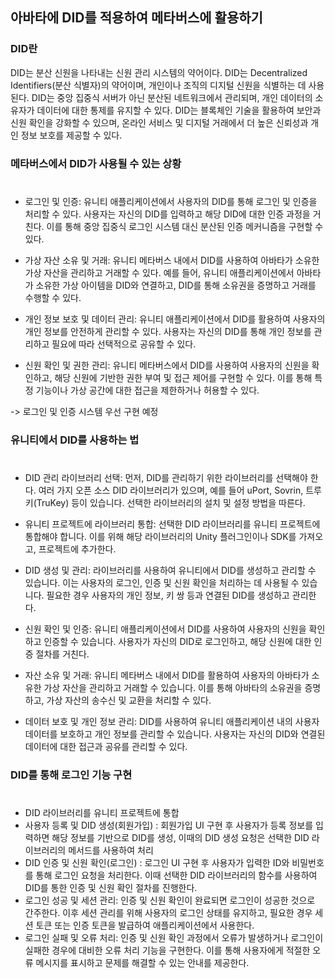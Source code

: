 ## 아바타에 DID를 적용하여 메타버스에 활용하기

### DID란
DID는 분산 신원을 나타내는 신원 관리 시스템의 약어이다. DID는 Decentralized Identifiers(분산 식별자)의 약어이며, 개인이나 조직의 디지털 신원을 식별하는 데 사용된다. DID는 중앙 집중식 서버가 아닌 분산된 네트워크에서 관리되며, 개인 데이터의 소유자가 데이터에 대한 통제를 유지할 수 있다. DID는 블록체인 기술을 활용하여 보안과 신원 확인을 강화할 수 있으며, 온라인 서비스 및 디지털 거래에서 더 높은 신뢰성과 개인 정보 보호를 제공할 수 있다.

### 메타버스에서 DID가 사용될 수 있는 상황
#
- 로그인 및 인증: 유니티 애플리케이션에서 사용자의 DID를 통해 로그인 및 인증을 처리할 수 있다. 사용자는 자신의 DID를 입력하고 해당 DID에 대한 인증 과정을 거친다. 이를 통해 중앙 집중식 로그인 시스템 대신 분산된 인증 메커니즘을 구현할 수 있다.

- 가상 자산 소유 및 거래: 유니티 메타버스 내에서 DID를 사용하여 아바타가 소유한 가상 자산을 관리하고 거래할 수 있다. 예를 들어, 유니티 애플리케이션에서 아바타가 소유한 가상 아이템을 DID와 연결하고, DID를 통해 소유권을 증명하고 거래를 수행할 수 있다.

- 개인 정보 보호 및 데이터 관리: 유니티 애플리케이션에서 DID를 활용하여 사용자의 개인 정보를 안전하게 관리할 수 있다. 사용자는 자신의 DID를 통해 개인 정보를 관리하고 필요에 따라 선택적으로 공유할 수 있다.

- 신원 확인 및 권한 관리: 유니티 메타버스에서 DID를 사용하여 사용자의 신원을 확인하고, 해당 신원에 기반한 권한 부여 및 접근 제어를 구현할 수 있다. 이를 통해 특정 기능이나 가상 공간에 대한 접근을 제한하거나 허용할 수 있다.

-> 로그인 및 인증 시스템 우선 구현 예정

### 유니티에서 DID를 사용하는 법
#
- DID 관리 라이브러리 선택: 먼저, DID를 관리하기 위한 라이브러리를 선택해야 한다. 여러 가지 오픈 소스 DID 라이브러리가 있으며, 예를 들어 uPort, Sovrin, 트루키(TruKey) 등이 있습니다. 선택한 라이브러리의 설치 및 설정 방법을 따른다.

- 유니티 프로젝트에 라이브러리 통합: 선택한 DID 라이브러리를 유니티 프로젝트에 통합해야 합니다. 이를 위해 해당 라이브러리의 Unity 플러그인이나 SDK를 가져오고, 프로젝트에 추가한다.

- DID 생성 및 관리: 라이브러리를 사용하여 유니티에서 DID를 생성하고 관리할 수 있습니다. 이는 사용자의 로그인, 인증 및 신원 확인을 처리하는 데 사용될 수 있습니다. 필요한 경우 사용자의 개인 정보, 키 쌍 등과 연결된 DID를 생성하고 관리한다.

- 신원 확인 및 인증: 유니티 애플리케이션에서 DID를 사용하여 사용자의 신원을 확인하고 인증할 수 있습니다. 사용자가 자신의 DID로 로그인하고, 해당 신원에 대한 인증 절차를 거친다.

- 자산 소유 및 거래: 유니티 메타버스 내에서 DID를 활용하여 사용자의 아바타가 소유한 가상 자산을 관리하고 거래할 수 있습니다. 이를 통해 아바타의 소유권을 증명하고, 가상 자산의 송수신 및 교환을 처리할 수 있다.

- 데이터 보호 및 개인 정보 관리: DID를 사용하여 유니티 애플리케이션 내의 사용자 데이터를 보호하고 개인 정보를 관리할 수 있습니다. 사용자는 자신의 DID와 연결된 데이터에 대한 접근과 공유를 관리할 수 있다.


### DID를 통해 로그인 기능 구현
#
- DID 라이브러리를 유니티 프로젝트에 통합
- 사용자 등록 및 DID 생성(회원가입) : 회원가입 UI 구현 후 사용자가 등록 정보를 입력하면 해당 정보를 기반으로 DID를 생성, 이때의 DID 생성 요청은 선택한 DID 라이브러리의 메서드를 사용하여 처리
- DID 인증 및 신원 확인(로그인) : 로그인 UI 구현 후 사용자가 입력한 ID와 비밀번호를 통해 로그인 요청을 처리한다. 이때 선택한 DID 라이브러리의 함수를 사용하여 DID를 통한 인증 및 신원 확인 절차를 진행한다.
- 로그인 성공 및 세션 관리: 인증 및 신원 확인이 완료되면 로그인이 성공한 것으로 간주한다. 이후 세션 관리를 위해 사용자의 로그인 상태를 유지하고, 필요한 경우 세션 토큰 또는 인증 토큰을 발급하여 애플리케이션에서 사용한다.
- 로그인 실패 및 오류 처리: 인증 및 신원 확인 과정에서 오류가 발생하거나 로그인이 실패한 경우에 대비한 오류 처리 기능을 구현한다. 이를 통해 사용자에게 적절한 오류 메시지를 표시하고 문제를 해결할 수 있는 안내를 제공한다.

